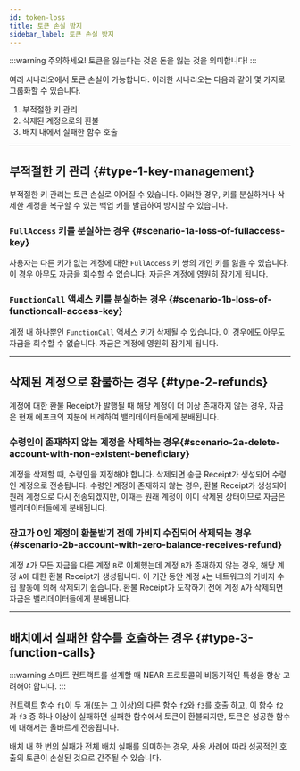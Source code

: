 ```yaml
---
id: token-loss
title: 토큰 손실 방지
sidebar_label: 토큰 손실 방지
---
```


:::warning
주의하세요! 토큰을 잃는다는 것은 돈을 잃는 것을 의미합니다!
:::

여러 시나리오에서 토큰 손실이 가능합니다. 이러한 시나리오는 다음과 같이 몇 가지로 그룹화할 수 있습니다.

1. 부적절한 키 관리
2. 삭제된 계정으로의 환불
3. 배치 내에서 실패한 함수 호출

---

## 부적절한 키 관리 {#type-1-key-management}

부적절한 키 관리는 토큰 손실로 이어질 수 있습니다. 이러한 경우, 키를 분실하거나 삭제한 계정을 복구할 수 있는 백업 키를 발급하여 방지할 수 있습니다.



### `FullAccess` 키를 분실하는 경우 {#scenario-1a-loss-of-fullaccess-key}

사용자는 다른 키가 없는 계정에 대한 `FullAccess` 키 쌍의 개인 키를 잃을 수 있습니다. 이 경우 아무도 자금을 회수할 수 없습니다. 자금은 계정에 영원히 잠기게 됩니다.

###  `FunctionCall` 액세스 키를 분실하는 경우 {#scenario-1b-loss-of-functioncall-access-key}

계정 내 하나뿐인 `FunctionCall` 액세스 키가 삭제될 수 있습니다. 이 경우에도 아무도 자금을 회수할 수 없습니다. 자금은 계정에 영원히 잠기게 됩니다.

---
## 삭제된 계정으로 환불하는 경우 {#type-2-refunds}

계정에 대한 환불 Receipt가 발행될 때 해당 계정이 더 이상 존재하지 않는 경우, 자금은 현재 에포크의 지분에 비례하여 밸리데이터들에게 분배됩니다.

### 수령인이 존재하지 않는 계정을 삭제하는 경우{#scenario-2a-delete-account-with-non-existent-beneficiary}

계정을 삭제할 때, 수령인을 지정해야 합니다. 삭제되면 송금 Receipt가 생성되어 수령인 계정으로 전송됩니다. 수령인 계정이 존재하지 않는 경우, 환불 Receipt가 생성되어 원래 계정으로 다시 전송되겠지만, 이때는 원래 계정이 이미 삭제된 상태이므로 자금은 밸리데이터들에게 분배됩니다.

### 잔고가 0인 계정이 환불받기 전에 가비지 수집되어 삭제되는 경우 {#scenario-2b-account-with-zero-balance-receives-refund}

계정 `A`가 모든 자금을 다른 계정 `B`로 이체했는데 계정 `B`가 존재하지 않는 경우, 해당 계정 `A`에 대한 환불 Receipt가 생성됩니다. 이 기간 동안 계정 `A`는 네트워크의 가비지 수집 활동에 의해 삭제되기 쉽습니다. 환불 Receipt가 도착하기 전에 계정 `A`가 삭제되면 자금은 밸리데이터들에게 분배됩니다.

---
## 배치에서 실패한 함수를 호출하는 경우 {#type-3-function-calls}

:::warning
스마트 컨트랙트를 설계할 때 NEAR 프로토콜의 비동기적인 특성을 항상 고려해야 합니다.
:::

컨트랙트 함수 `f1`이 두 개(또는 그 이상)의 다른 함수 `f2`와 `f3`를 호출 하고, 이 함수 `f2`과 `f3` 중 하나 이상이 실패하면 실패한 함수에서 토큰이 환불되지만, 토큰은 성공한 함수에 대해서는 올바르게 전송됩니다.

배치 내 한 번의 실패가 전체 배치 실패를 의미하는 경우, 사용 사례에 따라 성공적인 호출의 토큰이 손실된 것으로 간주될 수 있습니다.

